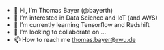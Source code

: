- 👋 Hi, I’m Thomas Bayer (@bayerth)
- 👀 I’m interested in Data Science and IoT (and AWS)
- 🌱 I’m currently learning Tensorflow and Redshift
- 💞️ I’m looking to collaborate on ...
- 📫 How to reach me thomas.bayer@rwu.de

<!---
bayerth/bayerth is a ✨ special ✨ repository because its `README.md` (this file) appears on your GitHub profile.
You can click the Preview link to take a look at your changes.
--->
